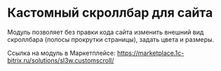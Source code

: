 # Кастомный скроллбар для сайта

Модуль позволяет без правки кода сайта изменить внешний вид скроллбара (полосы прокрутки страницы), задать цвета и размеры.

Ссылка на модуль в Маркетплейсе: https://marketplace.1c-bitrix.ru/solutions/sl3w.customscroll/
